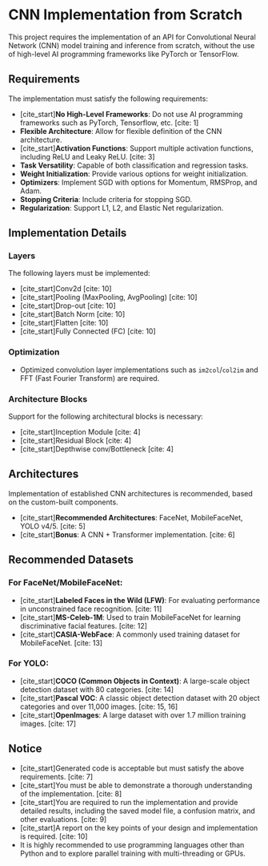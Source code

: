 # CNN Implementation from Scratch

This project requires the implementation of an API for Convolutional Neural Network (CNN) model training and inference from scratch, without the use of high-level AI programming frameworks like PyTorch or TensorFlow.

## Requirements

The implementation must satisfy the following requirements:

* [cite_start]**No High-Level Frameworks**: Do not use AI programming frameworks such as PyTorch, Tensorflow, etc. [cite: 1]
* **Flexible Architecture**: Allow for flexible definition of the CNN architecture.
* [cite_start]**Activation Functions**: Support multiple activation functions, including ReLU and Leaky ReLU. [cite: 3]
* **Task Versatility**: Capable of both classification and regression tasks.
* **Weight Initialization**: Provide various options for weight initialization.
* **Optimizers**: Implement SGD with options for Momentum, RMSProp, and Adam.
* **Stopping Criteria**: Include criteria for stopping SGD.
* **Regularization**: Support L1, L2, and Elastic Net regularization.

## Implementation Details

### Layers

The following layers must be implemented:

* [cite_start]Conv2d [cite: 10]
* [cite_start]Pooling (MaxPooling, AvgPooling) [cite: 10]
* [cite_start]Drop-out [cite: 10]
* [cite_start]Batch Norm [cite: 10]
* [cite_start]Flatten [cite: 10]
* [cite_start]Fully Connected (FC) [cite: 10]

### Optimization

* Optimized convolution layer implementations such as `im2col`/`col2im` and FFT (Fast Fourier Transform) are required.

### Architecture Blocks

Support for the following architectural blocks is necessary:

* [cite_start]Inception Module [cite: 4]
* [cite_start]Residual Block [cite: 4]
* [cite_start]Depthwise conv/Bottleneck [cite: 4]

## Architectures

Implementation of established CNN architectures is recommended, based on the custom-built components.

* [cite_start]**Recommended Architectures**: FaceNet, MobileFaceNet, YOLO v4/5. [cite: 5]
* [cite_start]**Bonus**: A CNN + Transformer implementation. [cite: 6]

## Recommended Datasets

### For FaceNet/MobileFaceNet:

* [cite_start]**Labeled Faces in the Wild (LFW)**: For evaluating performance in unconstrained face recognition. [cite: 11]
* [cite_start]**MS-Celeb-1M**: Used to train MobileFaceNet for learning discriminative facial features. [cite: 12]
* [cite_start]**CASIA-WebFace**: A commonly used training dataset for MobileFaceNet. [cite: 13]

### For YOLO:

* [cite_start]**COCO (Common Objects in Context)**: A large-scale object detection dataset with 80 categories. [cite: 14]
* [cite_start]**Pascal VOC**: A classic object detection dataset with 20 object categories and over 11,000 images. [cite: 15, 16]
* [cite_start]**OpenImages**: A large dataset with over 1.7 million training images. [cite: 17]

## Notice

* [cite_start]Generated code is acceptable but must satisfy the above requirements. [cite: 7]
* [cite_start]You must be able to demonstrate a thorough understanding of the implementation. [cite: 8]
* [cite_start]You are required to run the implementation and provide detailed results, including the saved model file, a confusion matrix, and other evaluations. [cite: 9]
* [cite_start]A report on the key points of your design and implementation is required. [cite: 10]
* It is highly recommended to use programming languages other than Python and to explore parallel training with multi-threading or GPUs.